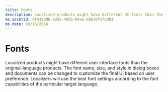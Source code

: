 ```yaml
---
title: Fonts
description: Localized products might have different UI fonts than the original-language products.
ms.assetid: 9f4199db-a2d5-46bb-84aa-bb630f5fbd01
ms.date: 03/16/2016
---
```


# Fonts

Localized products might have different user interface fonts than the original-language products.
The font name, size, and style in dialog boxes and documents can be changed to customize the final UI based on user preference.
Localizers will use the best font settings according to the font capabilities of the particular target language.
